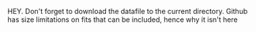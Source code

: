 HEY. Don't forget to download the datafile to the current directory. Github has size limitations on fits that can be included, hence why it isn't here
